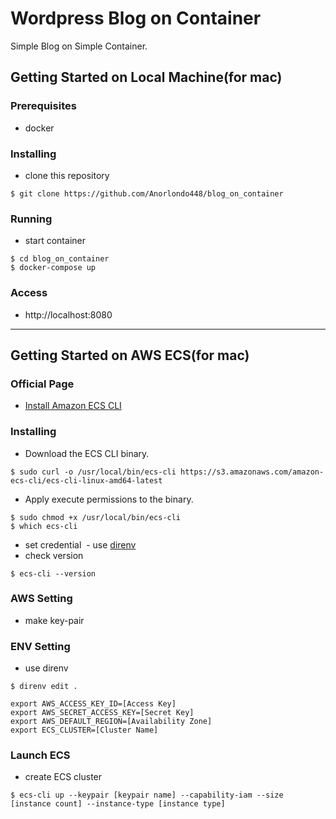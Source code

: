 # Wordpress Blog on Container
Simple Blog on Simple Container.

## Getting Started on Local Machine(for mac)
### Prerequisites
- docker

### Installing
- clone this repository
```
$ git clone https://github.com/Anorlondo448/blog_on_container
```

### Running
- start container
```
$ cd blog_on_container
$ docker-compose up
```

### Access
- http://localhost:8080

---

## Getting Started on AWS ECS(for mac)
### Official Page 
- [Install Amazon ECS CLI](https://docs.aws.amazon.com/ja_jp/AmazonECS/latest/developerguide/ECS_CLI_installation.html)


### Installing
- Download the ECS CLI binary.
```
$ sudo curl -o /usr/local/bin/ecs-cli https://s3.amazonaws.com/amazon-ecs-cli/ecs-cli-linux-amd64-latest
```
- Apply execute permissions to the binary.
```
$ sudo chmod +x /usr/local/bin/ecs-cli
$ which ecs-cli
```
- set credential
  - use [direnv](https://github.com/direnv/direnv)
- check version
```
$ ecs-cli --version
```

### AWS Setting
- make key-pair

### ENV Setting
- use direnv
```
$ direnv edit .
```
```
export AWS_ACCESS_KEY_ID=[Access Key]
export AWS_SECRET_ACCESS_KEY=[Secret Key]
export AWS_DEFAULT_REGION=[Availability Zone]
export ECS_CLUSTER=[Cluster Name]
```

### Launch ECS
- create ECS cluster
```
$ ecs-cli up --keypair [keypair name] --capability-iam --size [instance count] --instance-type [instance type]
```



